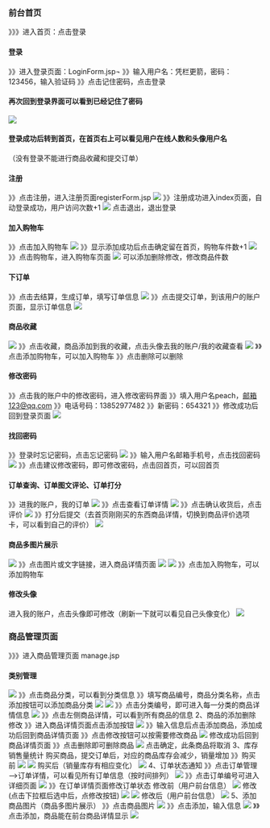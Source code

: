 ### 前台首页
》》》进入首页：点击登录
#### 登录
》》进入登录页面：LoginForm.jsp¬
》》输入用户名：凭栏更箭，密码：123456，输入验证码
》》点击记住密码，点击登录
#### 再次回到登录界面可以看到已经记住了密码
![](images/login.png)
#### 登录成功后转到首页，在首页右上可以看见用户在线人数和头像用户名
（没有登录不能进行商品收藏和提交订单）
#### 注册
》》点击注册，进入注册页面registerForm.jsp
![](images/register.png)
》》注册成功进入index页面，自动登录成功，用户访问次数+1
![](images/visit.png)
点击退出，退出登录
#### 加入购物车
》》点击加入购物车
![](images/cart1.png)
》》显示添加成功后点击确定留在首页，购物车件数+1
![](images/cart2.png)
》》点击购物车，进入购物车页面
![](images/cart3.png)
可以添加删除修改，修改商品件数
#### 下订单
》》点击去结算，生成订单，填写订单信息
![](images/order1.png)
》》点击提交订单，到该用户的账户页面，显示订单信息
![](images/order2.png)
#### 商品收藏
![](images/collect1.png)
》》点击收藏，商品添加到我的收藏，点击头像去我的账户/我的收藏查看
![](images/collect2.png)
》》点击添加购物车，可以加入购物车
》》点击删除可以删除
#### 修改密码
》》点击我的账户中的修改密码，进入修改密码界面
》》填入用户名peach，邮箱123@qq.com
》》电话号码：13852977482
》》新密码：654321
》》修改成功后回到登录页面
![](images/modify1.png)
#### 找回密码
》》登录时忘记密码，点击忘记密码
![](images/find1.png)
》》输入用户名邮箱手机号，点击找回密码
![](images/find2.png)
》》点击建议修改密码，即可修改密码，点击回首页，可以回首页
#### 订单查询、订单图文评论、订单打分
》》进我的账户，我的订单
![](images/orderQuery1.png)
》》点击查看订单详情
![](images/orderQuery2.png)
》》点击确认收货后，点击评价
![](images/orderQuery3.png)
》》打分后提交（去首页刚刚买的东西商品详情，切换到商品评价选项卡，可以看到自己的评价）
![](images/orderQuery4.png)
#### 商品多图片展示
![](images/show1.png)
》》点击图片或文字链接，进入商品详情页面
![](images/show2.png)
![](images/show3.png)
》》点击加入购物车，可以添加购物车
#### 修改头像
进入我的账户，点击头像即可修改（刷新一下就可以看见自己头像变化）
![](images/head.png)
### 商品管理页面
》》》进入商品管理页面 manage.jsp
#### 类别管理
![](images/category1.png)
》》点击商品分类，可以看到分类信息
》》填写商品编号，商品分类名称，点击添加按钮可以添加商品分类
![](images/category2.png)
![](images/category3.png)
》》点击分类编号，即可进入每一分类的商品详情信息
![](images/category4.png)
》》点击左侧商品详情，可以看到所有商品的信息
2、商品的添加删除修改
》》进入商品详情页面点击添加按钮
![](images/add1.png)
》》输入信息后点击添加商品，添加成功后回到商品详情页面
》》点击修改按钮可以按需要修改商品
![](images/add2.png)
修改成功后回到商品详情页面
》》点击删除即可删除商品
![](images/add3.png)
点击确定，此条商品将取消
3、库存销售量统计
购买商品，提交订单后，对应的商品库存会减少，销量增加
》》购买前
![](images/store1.png)
![](images/store2.png)
购买后（销量库存有相应变化）
![](images/store3.png)
4、订单状态通知
》》点击订单管理—>订单详情，可以看见所有订单信息（按时间排列）
![](images/Omanage1.png)
》》点击订单编号可进入详细页面
![](images/Omanage2.png)
》》在订单详情页面修改订单状态
修改前（用户前台信息）
![](images/Omanage3.png)
修改(点击下拉框后选中后，点修改按钮)
![](images/Omanage4.png)
![](images/Omanage5.png)
修改后（用户前台信息）
![](images/Omanage6.png)
5、添加商品图片（商品多图片展示）
》》点击商品图片
![](images/addImage1.png)
》》点击添加，输入信息
![](images/addImage2.png)
》》点击添加，商品能在前台商品详情显示
![](images/addImage3.png)
 


